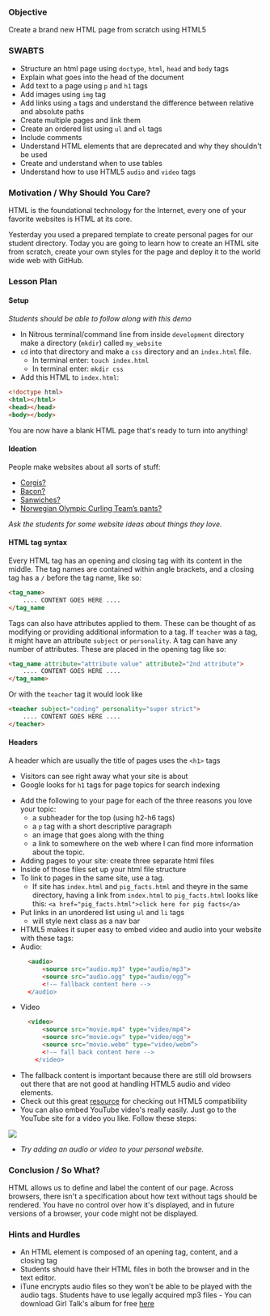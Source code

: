 ### Objective

Create a brand new HTML page from scratch using HTML5

### SWABTS

+ Structure an html page using `doctype`, `html`, `head` and `body` tags
+ Explain what goes into the head of the document
+ Add text to a page using `p` and `h1` tags
+ Add images using `img` tag
+ Add links using `a` tags and understand the difference between relative and absolute paths
+ Create multiple pages and link them
+ Create an ordered list using `ul` and `ol` tags
+ Include comments
+ Understand HTML elements that are deprecated and why they shouldn't be used
+ Create and understand when to use tables
+ Understand how to use HTML5 `audio` and `video` tags

### Motivation / Why Should You Care?

HTML is the foundational technology for the Internet, every one of your favorite websites is HTML at its core. 

Yesterday you used a prepared template to create personal pages for our student directory. Today you are going to learn how to create an HTML site from scratch, create your own styles for the page and deploy it to the world wide web with GitHub.

### Lesson Plan

#### Setup

*Students should be able to follow along with this demo*
+ In Nitrous terminal/command line from inside `development` directory make a directory (`mkdir`) called `my_website`
+ `cd` into that directory and make a `css` directory and an `index.html` file.
  * In terminal enter: `touch index.html`
  * In terminal enter: `mkdir css`
+ Add this HTML to `index.html`:

```HTML
<!doctype html> 
<html></html>
<head></head>
<body></body>
```

You are now have a blank HTML page that's ready to turn into anything!

#### Ideation

People make websites about all sorts of stuff:
+ [Corgis?](http://corgiaddict.com/) 
+ [Bacon?](http://www.royalbaconsociety.com/)
+ [Sanwiches?](http://fortheloveofsandwich.tumblr.com/) 
+ [Norwegian Olympic Curling Team’s pants?](https://www.facebook.com/NOCTP)

*Ask the students for some website ideas about things they love.*

#### HTML tag syntax
Every HTML tag has an opening and closing tag with its content in the middle. The tag names are contained within angle brackets, and a closing tag has a `/` before the tag name, like so:

```HTML
<tag_name>
    .... CONTENT GOES HERE ....
</tag_name
```

Tags can also have attributes applied to them. These can be thought of as modifying or providing additional information to a tag. If `teacher` was a tag, it might have an attribute `subject` or `personality`.  A tag can have any number of attributes. These are placed in the opening tag like so:

```HTML
<tag_name attribute="attribute value" attribute2="2nd attribute">
    .... CONTENT GOES HERE ....
</tag_name>
```
Or with the `teacher` tag it would look like

```HTML
<teacher subject="coding" personality="super strict">
    .... CONTENT GOES HERE ....
</teacher>
```

#### Headers

A header which are usually the title of pages uses the `<h1>` tags
 * Visitors can see right away what your site is about 
 * Google looks for `h1` tags for page topics for search indexing
+ Add the following to your page for each of the three reasons you love your topic:
  * a subheader for the top (using h2-h6 tags)
  * a `p` tag with a short descriptive paragraph
  * an image that goes along with the thing 
  * a link to somewhere on the web where I can find more information about the topic. 
+ Adding pages to your site: create three separate html files 
+ Inside of those files set up your html file structure
+ To link to pages in the same site, use a tag.
  * If site has `index.html` and `pig_facts.html` and theyre in the same directory, having a link from `index.html` to `pig_facts.html` looks like this: `<a href="pig_facts.html">click here for pig facts</a>`
+ Put links in an unordered list using `ul` and `li` tags
  * will style next class as a nav bar
+ HTML5 makes it super easy to embed video and audio into your website with these tags:
+ Audio:
  ```html
    <audio>
        <source src="audio.mp3" type="audio/mp3">
        <source src="audio.ogg" type="audio/ogg”> 
        <!-– fallback content here -->
    </audio>
  ```
+ Video
  ```html
    <video>
        <source src="movie.mp4" type="video/mp4">
        <source src="movie.ogv" type="video/ogg">
        <source src="movie.webm" type="video/webm”>
        <!-– fall back content here -->
      </video>
  ```
+ The fallback content is important because there are still old browsers out there that are not good at handling HTML5 audio and video elements.
+ Check out this great [resource](http://caniuse.com/) for checking out HTML5 compatibility
+ You can also embed YouTube video's really easily. Just go to the YouTube site for a video you like. Follow these steps:

<img src="https://s3.amazonaws.com/after-school-assets/YouTube-embed.png">

+ *Try adding an audio or video to your personal website.*


### Conclusion / So What?
HTML allows us to define and label the content of our page. Across browsers, there isn't a specification about how text without tags should be rendered. You have no control over how it's displayed, and in future versions of a browser, your code might not be displayed.

### Hints and Hurdles
+ An HTML element is composed of an opening tag, content, and a closing tag
+ Students should have their HTML files in both the browser and in the text editor. 
+ iTune encrypts audio files so they won't be able to be played with the audio tags. Students have to use legally acquired mp3 files - You can download Girl Talk's album for free [here](http://illegalart.net/girltalk/shop/)
